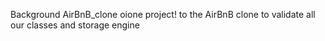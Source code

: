 Background
AirBnB_clone
oione project! to the AirBnB clone    to validate all our classes and storage engine  
